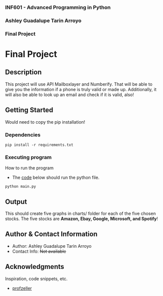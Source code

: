 ### INF601 - Advanced Programming in Python
### Ashley Guadalupe Tarin Arroyo
### Final Project


# Final Project

## Description

This project will use API Mailboxlayer and Numberify. That will be able to give you the information if a phone is truly valid or made up. Additionally, it will also be able to look up an email and check if it is valid, also!

## Getting Started

Would need to copy the pip installation!

### Dependencies

```
pip install -r requirements.txt
```

### Executing program

How to run the program
* The <ins>code</ins> below should run the python file.
```
python main.py
```

## Output

This should create five graphs in charts/ folder for each of the five chosen stocks.
The five stocks are **Amazon, Ebay, Google, Microsoft, and Spotify**!


## Author & Contact Information


* Author: Ashley Guadalupe Tarin Arroyo
* Contact Info: ~~Not available~~

## Acknowledgments

Inspiration, code snippets, etc.
* [profzeller](https://github.com/profzeller/finalproject)